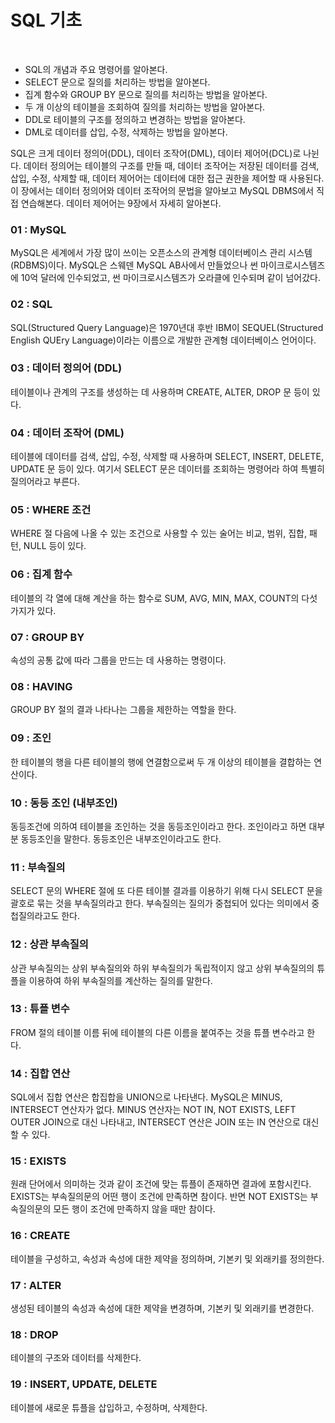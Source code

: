 # SQL 기초
<br/>

- SQL의 개념과 주요 명령어를 알아본다.
- SELECT 문으로 질의를 처리하는 방법을 알아본다.
- 집계 함수와 GROUP BY 문으로 질의를 처리하는 방법을 알아본다.
- 두 개 이상의 테이블을 조회하여 질의를 처리하는 방법을 알아본다.
- DDL로 테이블의 구조를 정의하고 변경하는 방법을 알아본다.
- DML로 데이터를 삽입, 수정, 삭제하는 방법을 알아본다.

SQL은 크게 데이터 정의어(DDL), 데이터 조작어(DML), 데이터 제어어(DCL)로 나뉜다.
데이터 정의어는 테이블의 구조를 만들 때, 데이터 조작어는 저장된 데이터를 검색, 삽입, 수정, 삭제할 때, 데이터 제어어는 데이터에 대한 접근 권한을 제어할 때 사용된다.
이 장에서는 데이터 정의어와 데이터 조작어의 문법을 알아보고 MySQL DBMS에서 직접 연습해본다. 데이터 제어어는 9장에서 자세히 알아본다.

### 01 : MySQL
MySQL은 세계에서 가장 많이 쓰이는 오픈소스의 관계형 데이터베이스 관리 시스템(RDBMS)이다.
MySQL은 스웨덴 MySQL AB사에서 만들었으나 썬 마이크로시스템즈에 10억 달러에 인수되었고, 썬 마이크로시스템즈가 오라클에 인수되며 같이 넘어갔다.

### 02 : SQL
SQL(Structured Query Language)은 1970년대 후반 IBM이 SEQUEL(Structured English QUEry Language)이라는 이름으로 개발한 관계형 데이터베이스 언어이다.

### 03 : 데이터 정의어 (DDL)
테이블이나 관계의 구조를 생성하는 데 사용하며 CREATE, ALTER, DROP 문 등이 있다.

### 04 : 데이터 조작어 (DML)
테이블에 데이터를 검색, 삽입, 수정, 삭제할 때 사용하며 SELECT, INSERT, DELETE, UPDATE 문 등이 있다.
여기서 SELECT 문은 데이터를 조회하는 명령어라 하여 특별히 질의어라고 부른다.

### 05 : WHERE 조건
WHERE 절 다음에 나올 수 있는 조건으로 사용할 수 있는 술어는 비교, 범위, 집합, 패턴, NULL 등이 있다.

### 06 : 집계 함수
테이블의 각 열에 대해 계산을 하는 함수로 SUM, AVG, MIN, MAX, COUNT의 다섯 가지가 있다.

### 07 : GROUP BY
속성의 공통 값에 따라 그룹을 만드는 데 사용하는 명령이다.

### 08 : HAVING
GROUP BY 절의 결과 나타나는 그룹을 제한하는 역할을 한다.

### 09 : 조인
한 테이블의 행을 다른 테이블의 행에 연결함으로써 두 개 이상의 테이블을 결합하는 연산이다.

### 10 : 동등 조인 (내부조인)
동등조건에 의하여 테이블을 조인하는 것을 동등조인이라고 한다. 조인이라고 하면 대부분 동등조인을 말한다. 동등조인은 내부조인이라고도 한다.

### 11 : 부속질의
SELECT 문의 WHERE 절에 또 다른 테이블 결과를 이용하기 위해 다시 SELECT 문을 괄호로 묶는 것을 부속질의라고 한다.
부속질의는 질의가 중첩되어 있다는 의미에서 중첩질의라고도 한다.

### 12 : 상관 부속질의
상관 부속질의는 상위 부속질의와 하위 부속질의가 독립적이지 않고 상위 부속질의의 튜플을 이용하여 하위 부속질의를 계산하는 질의를 말한다.

### 13 : 튜플 변수
FROM 절의 테이블 이름 뒤에 테이블의 다른 이름을 붙여주는 것을 튜플 변수라고 한다.

### 14 : 집합 연산
SQL에서 집합 연산은 합집합을 UNION으로 나타낸다. MySQL은 MINUS, INTERSECT 연산자가 없다.
MINUS 연산자는 NOT IN, NOT EXISTS, LEFT OUTER JOIN으로 대신 나타내고, INTERSECT 연산은 JOIN 또는 IN 연산으로 대신할 수 있다.

### 15 : EXISTS
원래 단어에서 의미하는 것과 같이 조건에 맞는 튜플이 존재하면 결과에 포함시킨다. EXISTS는 부속질의문의 어떤 행이 조건에 만족하면 참이다.
반면 NOT EXISTS는 부속질의문의 모든 행이 조건에 만족하지 않을 때만 참이다.

### 16 : CREATE
테이블을 구성하고, 속성과 속성에 대한 제약을 정의하며, 기본키 및 외래키를 정의한다.

### 17 : ALTER
생성된 테이블의 속성과 속성에 대한 제약을 변경하며, 기본키 및 외래키를 변경한다.

### 18 : DROP
테이블의 구조와 데이터를 삭제한다.

### 19 : INSERT, UPDATE, DELETE
테이블에 새로운 튜플을 삽입하고, 수정하며, 삭제한다.